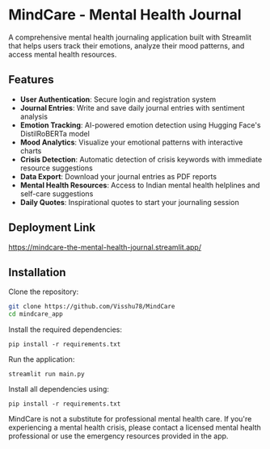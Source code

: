 # MindCare - Mental Health Journal
A comprehensive mental health journaling application built with Streamlit that helps users track their emotions, analyze their mood patterns, and access mental health resources.

## Features
- **User Authentication**: Secure login and registration system  
- **Journal Entries**: Write and save daily journal entries with sentiment analysis  
- **Emotion Tracking**: AI-powered emotion detection using Hugging Face's DistilRoBERTa model  
- **Mood Analytics**: Visualize your emotional patterns with interactive charts  
- **Crisis Detection**: Automatic detection of crisis keywords with immediate resource suggestions  
- **Data Export**: Download your journal entries as PDF reports  
- **Mental Health Resources**: Access to Indian mental health helplines and self-care suggestions  
- **Daily Quotes**: Inspirational quotes to start your journaling session

## Deployment Link
https://mindcare-the-mental-health-journal.streamlit.app/

## Installation
Clone the repository:
```bash
git clone https://github.com/Visshu78/MindCare
cd mindcare_app
```
Install the required dependencies:
```
pip install -r requirements.txt
```
Run the application:
```
streamlit run main.py
```
Install all dependencies using:
```
pip install -r requirements.txt
```

MindCare is not a substitute for professional mental health care. If you're experiencing a mental health crisis, please contact a licensed mental 
health professional or use the emergency resources provided in the app.
